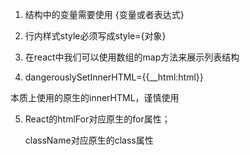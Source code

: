 1. 结构中的变量需要使用 {变量或者表达式}

2. 行内样式style必须写成style={对象}
3. 在react中我们可以使用数组的map方法来展示列表结构
4. dangerouslySetInnerHTML={{__html:html}}

本质上使用的原生的innerHTML，谨慎使用

5. React的htmlFor对应原生的for属性；

   className对应原生的class属性



